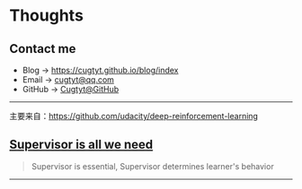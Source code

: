 # **Thoughts**

## Contact me

* Blog -> <https://cugtyt.github.io/blog/index>
* Email -> <cugtyt@qq.com>
* GitHub -> [Cugtyt@GitHub](https://github.com/Cugtyt)

---

主要来自：https://github.com/udacity/deep-reinforcement-learning

## [**Supervisor is all we need**](https://cugtyt.github.io/blog/thoughts/20190608)

> Supervisor is essential, Supervisor determines learner's behavior

---
